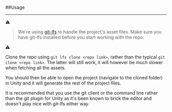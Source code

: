 ##Usage

---
:warning: 
>We're using [git-lfs](https://git-lfs.github.com/) to handle the project's asset files. 
Make sure you have git-lfs installed before you start working with the repo. 

:warning:

Clone the repo using `git lfs clone <repo link>`, rather than the typical `git clone <repo link>`. 
The latter will still work, it will however be much slower when fetching all the assets.

You should then be able to open the project (navigate to the cloned folder) in Unity and it will generate the rest of the project files.

It is recommended that you use the git client or the command line rather than the git plugin for Unity as it's been known to brick the editor and doesn't play nice with git-lfs either way.